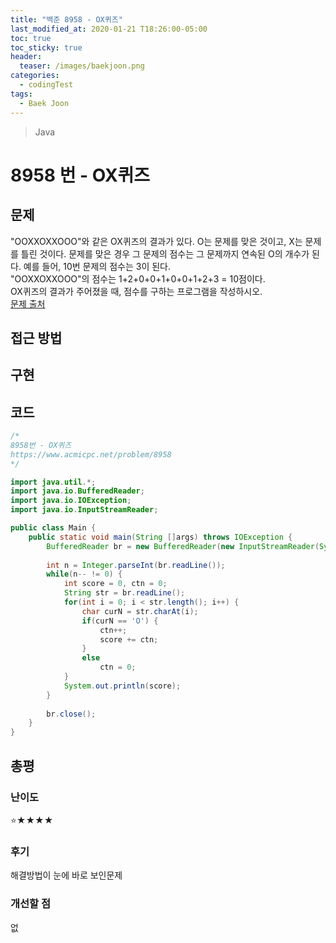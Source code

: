 ```yaml
---
title: "백준 8958 - OX퀴즈"
last_modified_at: 2020-01-21 T18:26:00-05:00
toc: true
toc_sticky: true
header:
  teaser: /images/baekjoon.png
categories: 
  - codingTest
tags:
  - Baek Joon
---
```


> Java

8958 번 - OX퀴즈
=============
 
## 문제
"OOXXOXXOOO"와 같은 OX퀴즈의 결과가 있다. O는 문제를 맞은 것이고, X는 문제를 틀린 것이다. 문제를 맞은 경우 그 문제의 점수는 그 문제까지 연속된 O의 개수가 된다. 예를 들어, 10번 문제의 점수는 3이 된다.  
"OOXXOXXOOO"의 점수는 1+2+0+0+1+0+0+1+2+3 = 10점이다.  
OX퀴즈의 결과가 주어졌을 때, 점수를 구하는 프로그램을 작성하시오.  
[문제 출처](https://www.acmicpc.net/problem/8958)

## 접근 방법

## 구현

## 코드
```java
/*
8958번 - OX퀴즈
https://www.acmicpc.net/problem/8958
*/

import java.util.*;
import java.io.BufferedReader;
import java.io.IOException;
import java.io.InputStreamReader;

public class Main {
    public static void main(String []args) throws IOException {        
    	BufferedReader br = new BufferedReader(new InputStreamReader(System.in));
    	
    	int n = Integer.parseInt(br.readLine());
    	while(n-- != 0) {
        	int score = 0, ctn = 0;
    		String str = br.readLine();
    		for(int i = 0; i < str.length(); i++) {
    			char curN = str.charAt(i);
    			if(curN == 'O') {
    				ctn++;
        			score += ctn;
        		}
    			else
    				ctn = 0;
    		}
    		System.out.println(score);
    	}
    	
    	br.close();
    }
}

```

## 총평
### 난이도
⭐★★★★
### 후기
해결방법이 눈에 바로 보인문제

### 개선할 점
없